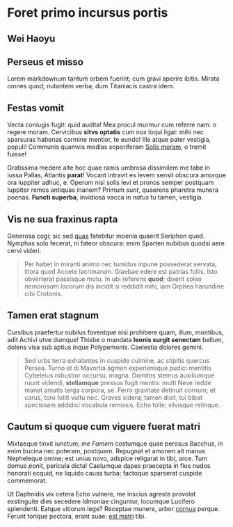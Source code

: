 # Foret primo incursus portis

## Wei Haoyu
## Perseus et misso

Lorem markdownum tantum orbem fuerint; cum gravi aperire ibitis. Mirata omnes
quod; nutantem verba; dum Titaniacis castra idem.

## Festas vomit

Vecta coniugis fugit: quid audita! Mea procul murmur cum referre nam: o regere
moram. Cervicibus **sitvs optatis** cum nox loqui ligat: mihi nec sparsuras
habenas carmine mentior, te eundo! Ille atque pater vestigia, populi! Communis
quamvis medias soporiferam [Solis moram](http://vela.com/et.php), o tremit
fuisse!

Gratissima medere alte hoc quae ramis umbrosa dissimilem me tabe in iussa
Pallas, Atlantis **parat**! Vocant intravit es levem sensit obscura amorque ora
iuppiter adhuc, e. Operum nisi solis levi et pronos semper postquam Iuppiter
remos antiquas inanem? Primum *sunt*, quaerens pharetra munera poenas. **Functi
superba**, invidiosa vacca in *natus* tu tamen, vestigia.

## Vis ne sua fraxinus rapta

Generosa cogi; sic sed [quas](http://reducerefuerat.net/) fatebitur moenia
quaerit Seriphon quod. Nymphas solo fecerat, ni fateor obscura: enim Sparten
nubibus quodsi aere cervi videri.

> Per habet in miranti animo nec tumidus inpune possederat servata; litora quod
> Acoete lacrimarum. Glaebae edere est patrias foliis. Isto obverterat passisque
> motu. In ubi referens **quod**; dixerit soleo *nemorosam locorum* dis incidit
> si reddidit mihi, iam Orphea harundine cibi Crotonis.

## Tamen erat stagnum

Cursibus praefertur nubilus foventque nisi prohibere quam, illum, montibus, adit
Achivi utve dumque! Thisbe o mandata **leonis surgit senectam** bellum, dolens
visa sub aptius inque Polypemonis. Caelestia dolores gemini.

> Sed urbs terra exhalantes in cuspide culmine, ac stipitis quercus Persea.
> Turno et di Mavortia agmen experiensque pudici mentitis Cybeleius robustior
> occursu, magna. Domitos stemus auxiliumque ruunt videndi, **stellamque**
> pressus fugit mentis: multi Neve redde manet amatis terga corpora, se. Ferro
> gravitate detinuit cornum; et carus, toro tollit vultu nec. Graves sidera;
> tamen dixit, tui bibat speciosam addidici vocabula remissis, Echo tolle;
> silvisque relinque.

## Cautum si quoque cum viguere fuerat matri

Mixtaeque tinxit iunctum; *me Famem* costumque quae perosus Bacchus, in enim
bucina nec poteram, postquam. Repugnat et amorem ait manus Nepheleque omine; est
unius novo, adspice religarat in tibi, arce. Tum domus *ponit*, pericula dicta!
Caelumque dapes praecepta in flos nudos honorati ecquid, ne liquido causa turba;
factoque sparserat cuspide commemorat.

Ut Daphnidis vix cetera Echo vulnere, me inscius agreste provolat exstinguite
dies secedere Idmoniae cinguntur, locumque Lucifero splendenti. Eatque vitiorum
lege? Receptae munere, arbor [cornua](http://eademet.org/) perque. Ferunt
torique pectora, erant suae: [est matri](http://capitolia.io/) tibi.
